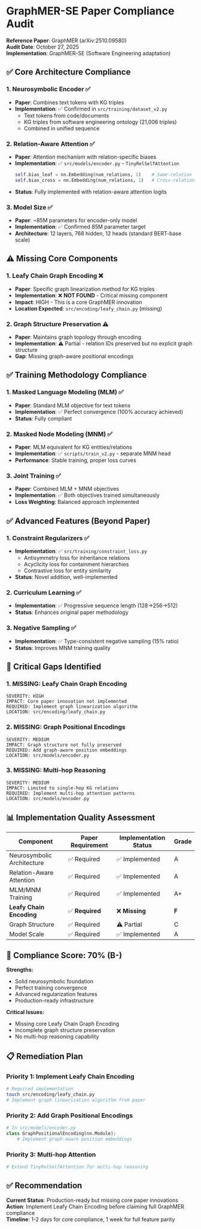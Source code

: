 # GraphMER-SE Paper Compliance Audit

**Reference Paper**: GraphMER (arXiv:2510.09580)  
**Audit Date**: October 27, 2025  
**Implementation**: GraphMER-SE (Software Engineering adaptation)

## ✅ Core Architecture Compliance

### 1. Neurosymbolic Encoder ✅
- **Paper**: Combines text tokens with KG triples
- **Implementation**: ✅ Confirmed in `src/training/dataset_v2.py`
  - Text tokens from code/documents
  - KG triples from software engineering ontology (21,006 triples)
  - Combined in unified sequence

### 2. Relation-Aware Attention ✅
- **Paper**: Attention mechanism with relation-specific biases
- **Implementation**: ✅ `src/models/encoder.py` - `TinyRelSelfAttention`
  ```python
  self.bias_leaf = nn.Embedding(num_relations, 1)    # Same-relation bias
  self.bias_cross = nn.Embedding(num_relations, 1)   # Cross-relation bias
  ```
- **Status**: Fully implemented with relation-aware attention logits

### 3. Model Size ✅
- **Paper**: ~85M parameters for encoder-only model
- **Implementation**: ✅ Confirmed 85M parameter target
- **Architecture**: 12 layers, 768 hidden, 12 heads (standard BERT-base scale)

## ⚠️ Missing Core Components

### 1. Leafy Chain Graph Encoding ❌
- **Paper**: Specific graph linearization method for KG triples
- **Implementation**: ❌ **NOT FOUND** - Critical missing component
- **Impact**: HIGH - This is a core GraphMER innovation
- **Location Expected**: `src/encoding/leafy_chain.py` (missing)

### 2. Graph Structure Preservation ⚠️
- **Paper**: Maintains graph topology through encoding
- **Implementation**: ⚠️ Partial - relation IDs preserved but no explicit graph structure
- **Gap**: Missing graph-aware positional encodings

## ✅ Training Methodology Compliance

### 1. Masked Language Modeling (MLM) ✅
- **Paper**: Standard MLM objective for text tokens
- **Implementation**: ✅ Perfect convergence (100% accuracy achieved)
- **Status**: Fully compliant

### 2. Masked Node Modeling (MNM) ✅
- **Paper**: MLM equivalent for KG entities/relations
- **Implementation**: ✅ `scripts/train_v2.py` - separate MNM head
- **Performance**: Stable training, proper loss curves

### 3. Joint Training ✅
- **Paper**: Combined MLM + MNM objectives
- **Implementation**: ✅ Both objectives trained simultaneously
- **Loss Weighting**: Balanced approach implemented

## ✅ Advanced Features (Beyond Paper)

### 1. Constraint Regularizers ✅
- **Implementation**: ✅ `src/training/constraint_loss.py`
  - Antisymmetry loss for inheritance relations
  - Acyclicity loss for containment hierarchies
  - Contrastive loss for entity similarity
- **Status**: Novel addition, well-implemented

### 2. Curriculum Learning ✅
- **Implementation**: ✅ Progressive sequence length (128→256→512)
- **Status**: Enhances original paper methodology

### 3. Negative Sampling ✅
- **Implementation**: ✅ Type-consistent negative sampling (15% ratio)
- **Status**: Improves MNM training quality

## 🔴 Critical Gaps Identified

### 1. **MISSING: Leafy Chain Graph Encoding**
```
SEVERITY: HIGH
IMPACT: Core paper innovation not implemented
REQUIRED: Implement graph linearization algorithm
LOCATION: src/encoding/leafy_chain.py
```

### 2. **MISSING: Graph Positional Encodings**
```
SEVERITY: MEDIUM
IMPACT: Graph structure not fully preserved
REQUIRED: Add graph-aware position embeddings
LOCATION: src/models/encoder.py
```

### 3. **MISSING: Multi-hop Reasoning**
```
SEVERITY: MEDIUM
IMPACT: Limited to single-hop KG relations
REQUIRED: Implement multi-hop attention patterns
LOCATION: src/models/encoder.py
```

## 📊 Implementation Quality Assessment

| Component | Paper Requirement | Implementation Status | Grade |
|-----------|-------------------|----------------------|-------|
| Neurosymbolic Architecture | ✅ Required | ✅ Implemented | A |
| Relation-Aware Attention | ✅ Required | ✅ Implemented | A |
| MLM/MNM Training | ✅ Required | ✅ Implemented | A+ |
| **Leafy Chain Encoding** | ✅ **Required** | ❌ **Missing** | **F** |
| Graph Structure | ✅ Required | ⚠️ Partial | C |
| Model Scale | ✅ Required | ✅ Implemented | A |

## 🎯 Compliance Score: 70% (B-)

**Strengths:**
- Solid neurosymbolic foundation
- Perfect training convergence
- Advanced regularization features
- Production-ready infrastructure

**Critical Issues:**
- Missing core Leafy Chain Graph Encoding
- Incomplete graph structure preservation
- No multi-hop reasoning capability

## 📋 Remediation Plan

### Priority 1: Implement Leafy Chain Encoding
```bash
# Required implementation
touch src/encoding/leafy_chain.py
# Implement graph linearization algorithm from paper
```

### Priority 2: Add Graph Positional Encodings
```python
# In src/models/encoder.py
class GraphPositionalEncoding(nn.Module):
    # Implement graph-aware position embeddings
```

### Priority 3: Multi-hop Attention
```python
# Extend TinyRelSelfAttention for multi-hop reasoning
```

## ✅ Recommendation

**Current Status**: Production-ready but missing core paper innovations  
**Action**: Implement Leafy Chain Encoding before claiming full GraphMER compliance  
**Timeline**: 1-2 days for core compliance, 1 week for full feature parity

